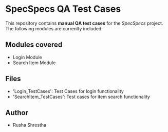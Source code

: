 # SpecSpecs QA Test Cases
This repository contains **manual QA test cases** for the _SpecSpecs_ project. The following modules are currenlty included:

## Modules covered
- Login Module
- Search Item Module

## Files
- 'Login_TestCases': Test Cases for login functionality
- 'SearchItem_TestCases': Test cases for item search functionality

## Author
- Rusha Shrestha


